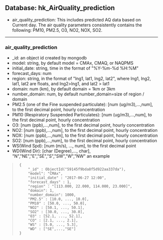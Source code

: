 ## Database: hk_AirQuality_prediction

- air_quality_prediction: This includes predicted AQ data based on Current day. The air quality parameters consistently contains the following: PM10, PM2.5, O3, NO2, NOX, SO2.   

***
### air_quality_prediction
  * _id: an object id created by mongodb
  * model: string, by default model = CMAx, CMAQ, or NAQPMS
  * initial_date: string, time in the format of "%Y-%m-%d %H:%M"
  * forecast_days: num
  * region: string, in the format of "lng1, lat1, lng2, lat2", where lng1, lng2, lat1, lat2 are floats, and lng2>lng1, and lat2 > lat1  
  * domain: num (km), by default domain = 1km or 3km
  * number_domain: num, by default number_domain=size of region / domain
  * PM2.5 (one of the Fine suspended particulate): [num (ug/m3),...,num], to the first decimal point,  hourly concentration   
  * PM10 (Respiratory Suspended Particulates): [num (ug/m3),...,num], to the first decimal point,   hourly concentration
  * O3: [num (ppb),...,num], to the first decimal point,  hourly concentration
  * NO2: [num (ppb),...,num], to the first decimal point,  hourly concentration 
  * NOX: [num (ppb),...,num], to the first decimal point,  hourly concentration  
  * SO2: [num (ppb),...,num], to the first decimal point,  hourly concentration
  * WS(Wind Spd): [num (m/s), ..., num], to the first decimal point 
  * WD(Wind Dir): [char (Degree),..., char], "N","NE","E","SE","S","SW","W","NW" 
an example
>      {
>          "_id" : ObjectId("59145f9bda8f5d922aa337da"),
>          "model": "CMAx", 
>          "initial_date" : "2017-06-27 12:00",
>          "forecast_days" : 1,
>          "region" : "[113.000, 22.000, 114.000, 23.000]",
>          "domain": 1,
>          "number_domain": 1000,
>          "PM2.5" : [10.0, ..., 10.0],
>          "PM10" : [50.0, ..., 50.0],
>          "NO2" : [50.1, ..., 50.1],
>          "SO2" : [30.0, ..., 30.0],
>          "O3" : [52.1, ..., 52.1],
>          "CO" : [2.1, ..., 2.1],
>          "WS" : [5.0, ..., 5.3],
>          "WD" : ["SE",...,"SE"]
>      }
